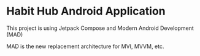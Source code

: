 # Habit Hub Android Application

This project is using Jetpack Compose and Modern Android Development (MAD)

MAD is the new replacement architecture for MVI, MVVM, etc.